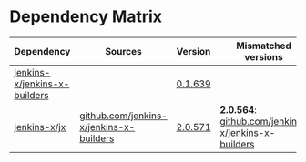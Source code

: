 # Dependency Matrix

Dependency | Sources | Version | Mismatched versions
---------- | ------- | ------- | -------------------
[jenkins-x/jenkins-x-builders](https://github.com/jenkins-x/jenkins-x-builders) |  | [0.1.639]() | 
[jenkins-x/jx](https://github.com/jenkins-x/jx) | [github.com/jenkins-x/jenkins-x-builders](https://github.com/jenkins-x/jenkins-x-builders) | [2.0.571](https://github.com/jenkins-x/jx/releases/tag/v2.0.571) | **2.0.564**: [github.com/jenkins-x/jenkins-x-builders](https://github.com/jenkins-x/jenkins-x-builders)
